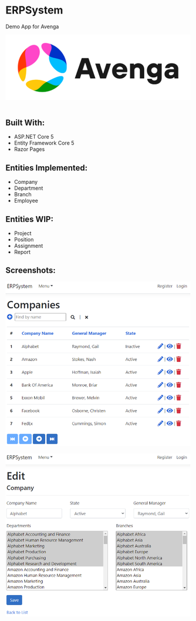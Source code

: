 ﻿ERPSystem<br />
=========
Demo App for Avenga<br />

![Avenga](wwwroot/images/avenga-logo.png)<br /><br />

Built With:<br />
--------------------
- ASP.NET Core 5
- Entity Framework Core 5
- Razor Pages

Entities Implemented:<br />
--------------------
- Company
- Department
- Branch
- Employee

Entities WIP:<br />
------------
- Project
- Position
- Assignment
- Report


Screenshots:<br />
-----------
![CompanyIndex](Screenshots/CompanyIndex.png)<br /><br />
![CompanyEdit](Screenshots/CompanyEdit.png)<br /><br />